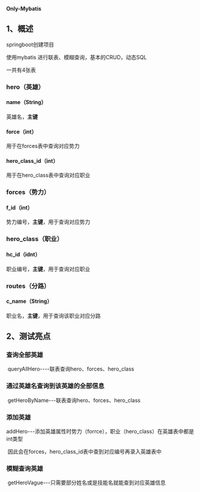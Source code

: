 **Only-Mybatis**

## 1、概述

springboot创建项目

使用mybatis 进行联表、模糊查询，基本的CRUD，动态SQL

一共有4张表

### hero（英雄）

#### name（String）

英雄名，**主键**

#### force（int）

用于在forces表中查询对应势力

#### hero_class_id（int）

用于在hero_class表中查询对应职业



### forces（势力）

#### f_id（int）

势力编号，**主键**，用于查询对应势力



### hero_class（职业）

#### hc_id（idnt）

职业编号，**主键**，用于查询对应职业



### routes（分路）

#### c_name（String）

职业名，**主键**，用于查询该职业对应分路



## 2、测试亮点

### 查询全部英雄

​	queryAllHero----联表查询hero、forces、hero_class

### 通过英雄名查询到该英雄的全部信息

​	getHeroByName---联表查询hero、forces、hero_class

### 添加英雄

​	addHero---添加英雄属性时势力（forrce），职业（hero_class）在英雄表中都是int类型

​	因此会在forces，hero_class_id表中查到对应编号再录入英雄表中

### 模糊查询英雄

​	getHeroVague---只需要部分姓名或是技能名就能查到对应英雄信息

